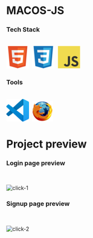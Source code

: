 # MACOS-JS

### Tech Stack
<br>
<div align="left">
	<img src="https://github.com/devicons/devicon/blob/master/icons/html5/html5-original.svg" title="html" alt="html" width="60" height="60"/>&nbsp;
	<img src="https://github.com/devicons/devicon/blob/master/icons/css3/css3-original.svg" title="css" alt="css" width="60" height="60"/>&nbsp;
  <img src="https://github.com/devicons/devicon/blob/master/icons/javascript/javascript-original.svg" title="javascript" **alt="javascript" width="60" height="60"/>&nbsp;
  		
</div>

### Tools
<br>
<div align="left">
    <img src="https://github.com/devicons/devicon/blob/master/icons/vscode/vscode-original.svg" title="vscode" alt="vscode" width="60" height="60"/>&nbsp;
  	<img src="https://github.com/devicons/devicon/blob/master/icons/firefox/firefox-original.svg" title="Firefox" alt="Firefox" width="55" height="55"/>&nbsp;
</div>


# Project preview

### Login page preview
<br>

![click-1](https://github.com/Professor-codes/MACOS-JS/assets/126326997/e562aaec-3565-423d-be1b-5bde1daff7f1)



### Signup page preview
<br>

![click-2](https://github.com/Professor-codes/MACOS-JS/assets/126326997/e8b71ad7-2aca-4df1-9258-f32268e304c8)

